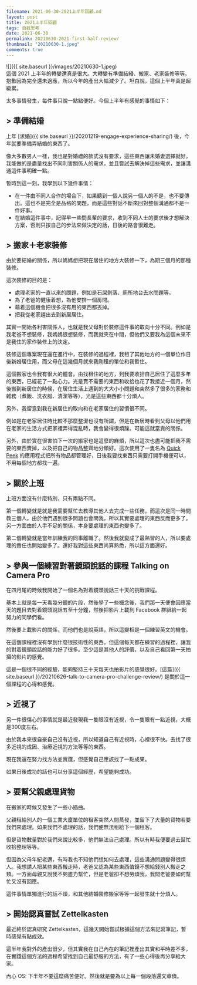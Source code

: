 ```yaml
---
filename: 2021-06-30-2021上半年回顧.md
layout: post
title: 2021上半年回顧
tags: 自我思考
date: 2021-06-30
permalink: 20210630-2021-first-half-review/
thumbnail: "20210630-1.jpeg"
comments: true
---
```


![]({{ site.baseurl }}/images/20210630-1.jpeg)  
這個 2021 上半年的轉變還真是很大。大轉變有準備結緍、搬家、老家裝修等等。抱歉因為完全還未適應，所以今年的產出大幅減少了。坦白說，這個上半年真是超級累。

太多事情發生，每件事只說一點點便好。今個上半年有感覺的事情如下：

## > 準備結婚

上年 [求婚]({{ site.baseurl }}/20201219-engage-experience-sharing/) 後，今年就要準備弄結婚的東西了。

像大多數男人一樣，我也是對婚禮的款式沒有要求，這些東西讓未婚妻選擇就好。我能做的是盡量找出不同利害關係人的需求，並且嘗試去解決掉這些需求，並讓溝通這件事明確一點。

暫時到這一刻，我學到以下幾件事情：

* 在一件由不同人合作的場合下，如果聽到一個人說另一個人的不是，也不要傳出。這也不是完全是品格的問題，而是這些對話不斷來回對整個溝通都不是一件好事。
* 在結婚這件事中，記得早一些問長輩的要求，收到不同人士的要求後才想解決方案，否則只按自己的步法來做決定的話，日後的路會很難走。

## > 搬家＋老家裝修

由於要結婚的關係，所以媽媽想把現在居住的地方大裝修一下，為期三個月的那種裝修。

這次裝修的目的是：

* 處理老家的一直以來的問題，例如是石屎剝落、廁所地台去水問題等。
* 為了老爸的健康着想，為他安排一個房間。
* 藉着這個機會把很多沒有用的東西都丟掉。
* 把我從老家趕出去到新居居住。

其實一開始各利害關係人，也就是我父母對於裝修這件事的取向十分不同。例如是我老爸不想裝修，我媽媽很想裝修，而我就夾在中間，但他們又要我為這個未來不是我住的家作裝修上的決定。

裝修這個專案現在還在進行中，在裝修的過程裡，我租了其他地方的一個單位作日後新婚居住用，而父母在這幾個月就來我剛租的單位和我暫住。

這個搬家也令我有很大的體會。由找租住的地方，到我要收拾自己居住了這麼多年的東西，已經花了一點心力。光是賣不需要的東西和收拾也花了我接近一個月，然後搬到新居住的時候，在居住生活上遇到的大大小小問題和突然多了很多的家務和雜務（煮飯、洗衣服、清潔等等），光是這些東西都十分煩人。

另外，我留意到我在新居住的取向和在老家居住的習慣很不同。

例如是在老家居住時比較不那麼整潔也沒有所謂，但是在新居時看到父母以他們用在老家的生活方式把家裡弄得混亂時，我會變得很煩躁。可能這就當責的關係。

另外，由於實在很害怕下一次的搬家也是這麼的麻煩，所以這次也盡可能把我不需要的東西賣掉，以及把自己的物品整齊地分類好。這次使用了一隻名為 [Quick Peek](https://bluelounge.com/products/quick-peek) 的應用程式把所有物品都管理好，日後我要找東西只需要打開手機便可以，不用每個地方都找一遍。

## > 關於上班

上班方面沒有什麼特別，只有兩點不同。

第一個轉變就是就是我需要幫忙去教導其他人去完成一些任務，而這次是同一時間教三個人。由於他們遇到很多問題也會問我，所以其實要處理的東西反而更多了。另一方面由於人手不足的關係，本身要處理的東西也變多了。

第二個轉變就是當年訓練我的同事離職了。然後我就變成了最熟習的人，所以要處理的責任也開始變多了。還好我對這些東西尚算熟悉，所以這方面還好。


## > 參與一個練習對著鏡頭說話的課程 Talking on Camera Pro

在四月尾的時候我開始了一個名為對着鏡頭說話三十天的挑戰課程。

基本上就是每一天看幾分鐘的片段，然後學了一些概念後，我們那一天便會因應當天的題目去對着鏡頭說話五至十分鐘，然後把影片上載到 Facebook 群組給一起努力的同學們看。

然後要上載影片的關係，而他們也是說英語，所以這變相是一個練習英文的機會。

在這個課程裡沒有學到什麼很技術性的東西，但這個每天都在練習的過程裡，讓我的對着鏡頭說話的能力好了很多。至少這是其他人的評價，以及自己看回第一天拍攝的影片的感覺。

這是一個很不同的經驗，能夠堅持三十天每天也拍影片的感覺很好。[這篇]({{ site.baseurl }}/20210626-talk-to-camera-pro-challenge-review/) 是關於這一個課程的心得和感覺。

## > 近視了

另一件很傷心的事情就是最近發現我一隻眼沒有近視，令一隻眼有一點近視，大概是300度左右。

由於我本來很自豪自己沒有近視，所以知道自己有近視時，心裡很不快。去找了很多近視的成因、治療近視的方法等等的東西。

現在我還在努力找方法並實踐，但感覺自己應該找了一點成果。

如果日後成功的話也可以分享這個經歷，希望能夠成功。

## > 要幫父親處理貨物

在搬家的時候又發生了一些小插曲。

父親租給別人的一個工業大廈單位的租客突然人間蒸發，並留下了大量的貨物若要我們來處理。如果我們不處理的話，我們便無法租給下一個租客。

但是貨物數量對於我們來說比較多，他們無法自己處理。所以有時我便要過去幫忙收拾整理等等。

但因為父母年紀老邁，有時我也不知他們想如何去處理，這些溝通問題變得很煩人。我想請人把某些東西搬走時，老爸又認為某些東西值錢不想給錢別人搬走之類。一方面母親又說我不夠盡力幫忙，但是老爸卻不想勞煩我，我問老爸要如何幫忙又沒有回應。

這件事情單獨進行的話不煩，和其他結婚裝修搬家等等一起發生就十分煩人。

## > 開始認真嘗試 Zettelkasten

最近終於認真研究 Zettelkasten，這幾天開始嘗試根據這個方法來記寫筆記，暫時感覺有點成效。

這半年我對外的產出很少，但其實我在自己內在的筆記裡產出其實和平時差不多，在實踐這個方法的過程希望找到自己最舒服的方法，有了一些心得後再分享給大家。

內心 OS: 下半年不要這麼痛苦便好。然後就是要為以上每一個段落還文章債。
